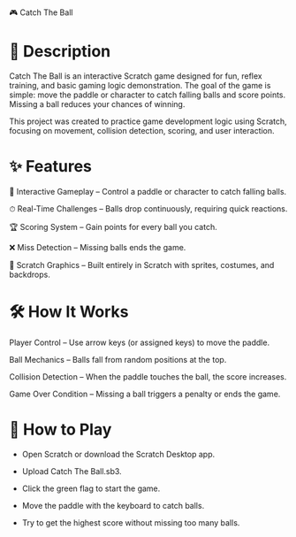 🎮 Catch The Ball
# 📌 Description

Catch The Ball is an interactive Scratch game designed for fun, reflex training, and basic gaming logic demonstration. The goal of the game is simple: move the paddle or character to catch falling balls and score points. Missing a ball reduces your chances of winning.

This project was created to practice game development logic using Scratch, focusing on movement, collision detection, scoring, and user interaction.

# ✨ Features

🎯 Interactive Gameplay – Control a paddle or character to catch falling balls.

⏱ Real-Time Challenges – Balls drop continuously, requiring quick reactions.

🏆 Scoring System – Gain points for every ball you catch.

❌ Miss Detection – Missing balls ends the game.

🎨 Scratch Graphics – Built entirely in Scratch with sprites, costumes, and backdrops.


# 🛠️ How It Works

Player Control – Use arrow keys (or assigned keys) to move the paddle.

Ball Mechanics – Balls fall from random positions at the top.

Collision Detection – When the paddle touches the ball, the score increases.

Game Over Condition – Missing a ball triggers a penalty or ends the game.



# 🚀 How to Play

- Open Scratch
 or download the Scratch Desktop app.

- Upload Catch The Ball.sb3.

- Click the green flag to start the game.

- Move the paddle with the keyboard to catch balls.

- Try to get the highest score without missing too many balls.
